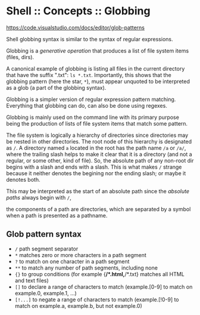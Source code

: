 # Shell :: Concepts :: Globbing

https://code.visualstudio.com/docs/editor/glob-patterns

Shell globbing syntax is similar to the syntax of regular expressions.

Globbing is a *generative operation* that produces a list of file system items (files, dirs).

A canonical example of globbing is listing all files in the current directory that have the suffix ".txt": `ls *.txt`. Importantly, this shows that the globbing pattern (here the star, `*`), must appear unquoted to be interpreted as a glob (a part of the globbing syntax).

Globbing is a simpler version of regular expression pattern matching. Everything that globbing can do, can also be done using regexes.

Globbing is mainly used on the command line with its primary purpose being the production of lists of file system items that match some pattern. 

The file system is logically a hierarchy of directories since directories may be nested in other directories. The root node of this hierarchy is designated as `/`. A directory named `a` located in the root has the path name `/a` or `/a/`, where the trailing slash helps to make it clear that it is a directory (and not a regular, or some other, kind of file). So, the absolute path of any non-root dir begins with a slash and ends with a slash. This is what makes `/` strange because it neither denotes the begining nor the ending slash; or maybe it denotes both.



This may be interpreted as the start of an absolute path since the *absolute paths* always begin with `/`, 



the components of a path are directories, which are separated by a symbol when a path is presented as a pathname.





## Glob pattern syntax

- `/` path segment separator
- `*` matches zero or more characters in a path segment
- `?` to match on one character in a path segment
- `**` to match any number of path segments, including none
- `{}` to group conditions (for example {**/*.html,**/*.txt} matches all HTML and text files)
- `[]` to declare a range of characters to match (example.[0-9] to match on example.0, example.1, …)
- `[!...]` to negate a range of characters to match (example.[!0-9] to match on example.a, example.b, but not example.0)
